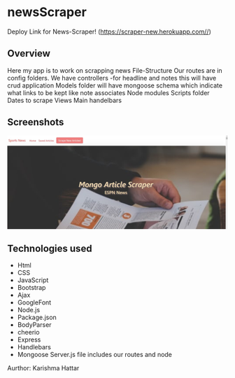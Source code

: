 # newsScraper

Deploy Link for News-Scraper!
(https://scraper-new.herokuapp.com//)

## Overview
Here my app is to work on scrapping news
File-Structure
Our routes are in config folders. We have controllers -for headline and notes this will have crud application
Models folder will have mongoose schema which indicate what links to be kept like note associates
Node modules
Scripts folder
Dates to scrape
Views 
Main handelbars

## Screenshots
![ News-Scraper! ](https://github.com/kaur1081/Scraper/blob/master/public/assets/images/Annotation%202020-01-20%20202219.jpg)

## Technologies used

- Html
- CSS
- JavaScript
- Bootstrap
- Ajax
- GoogleFont
- Node.js
- Package.json
- BodyParser
- cheerio 
- Express
- Handlebars
- Mongoose
Server.js file includes our routes and node

Aurthor: Karishma Hattar
